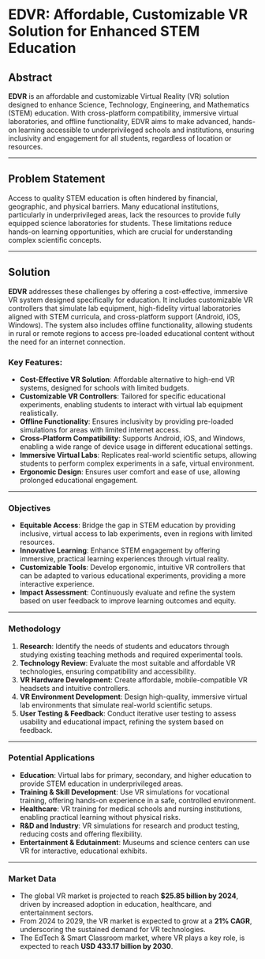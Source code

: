 # EDVR: Affordable, Customizable VR Solution for Enhanced STEM Education

## Abstract
**EDVR** is an affordable and customizable Virtual Reality (VR) solution designed to enhance Science, Technology, Engineering, and Mathematics (STEM) education. With cross-platform compatibility, immersive virtual laboratories, and offline functionality, EDVR aims to make advanced, hands-on learning accessible to underprivileged schools and institutions, ensuring inclusivity and engagement for all students, regardless of location or resources.

---

## Problem Statement
Access to quality STEM education is often hindered by financial, geographic, and physical barriers. Many educational institutions, particularly in underprivileged areas, lack the resources to provide fully equipped science laboratories for students. These limitations reduce hands-on learning opportunities, which are crucial for understanding complex scientific concepts.

---

## Solution
**EDVR** addresses these challenges by offering a cost-effective, immersive VR system designed specifically for education. It includes customizable VR controllers that simulate lab equipment, high-fidelity virtual laboratories aligned with STEM curricula, and cross-platform support (Android, iOS, Windows). The system also includes offline functionality, allowing students in rural or remote regions to access pre-loaded educational content without the need for an internet connection.

### Key Features:
- **Cost-Effective VR Solution**: Affordable alternative to high-end VR systems, designed for schools with limited budgets.
- **Customizable VR Controllers**: Tailored for specific educational experiments, enabling students to interact with virtual lab equipment realistically.
- **Offline Functionality**: Ensures inclusivity by providing pre-loaded simulations for areas with limited internet access.
- **Cross-Platform Compatibility**: Supports Android, iOS, and Windows, enabling a wide range of device usage in different educational settings.
- **Immersive Virtual Labs**: Replicates real-world scientific setups, allowing students to perform complex experiments in a safe, virtual environment.
- **Ergonomic Design**: Ensures user comfort and ease of use, allowing prolonged educational engagement.

---

### Objectives
- **Equitable Access**: Bridge the gap in STEM education by providing inclusive, virtual access to lab experiments, even in regions with limited resources.
- **Innovative Learning**: Enhance STEM engagement by offering immersive, practical learning experiences through virtual reality.
- **Customizable Tools**: Develop ergonomic, intuitive VR controllers that can be adapted to various educational experiments, providing a more interactive experience.
- **Impact Assessment**: Continuously evaluate and refine the system based on user feedback to improve learning outcomes and equity.

---

### Methodology
1. **Research**: Identify the needs of students and educators through studying existing teaching methods and required experimental tools.
2. **Technology Review**: Evaluate the most suitable and affordable VR technologies, ensuring compatibility and accessibility.
3. **VR Hardware Development**: Create affordable, mobile-compatible VR headsets and intuitive controllers.
4. **VR Environment Development**: Design high-quality, immersive virtual lab environments that simulate real-world scientific setups.
5. **User Testing & Feedback**: Conduct iterative user testing to assess usability and educational impact, refining the system based on feedback.

---

### Potential Applications
- **Education**: Virtual labs for primary, secondary, and higher education to provide STEM education in underprivileged areas.
- **Training & Skill Development**: Use VR simulations for vocational training, offering hands-on experience in a safe, controlled environment.
- **Healthcare**: VR training for medical schools and nursing institutions, enabling practical learning without physical risks.
- **R&D and Industry**: VR simulations for research and product testing, reducing costs and offering flexibility.
- **Entertainment & Edutainment**: Museums and science centers can use VR for interactive, educational exhibits.

---

### Market Data
- The global VR market is projected to reach **$25.85 billion by 2024**, driven by increased adoption in education, healthcare, and entertainment sectors.
- From 2024 to 2029, the VR market is expected to grow at a **21% CAGR**, underscoring the sustained demand for VR technologies.
- The EdTech & Smart Classroom market, where VR plays a key role, is expected to reach **USD 433.17 billion by 2030**.

